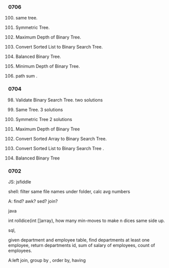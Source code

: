 
### 0706

100. same tree. 

101. Symmetric Tree.

104. Maximum Depth of Binary Tree. 

 109. Convert Sorted List to Binary Search Tree. 

110. Balanced Binary Tree. 

111. Minimum Depth of Binary Tree.

112. path sum . 

### 0704

98. Validate Binary Search Tree.
	two solutions

100. Same Tree.
	3 solutions

101. Symmetric Tree
	2 solutions

104. Maximum Depth of Binary Tree 

108. Convert Sorted Array to Binary Search Tree.

109. Convert Sorted List to Binary Search Tree . 

110. Balanced Binary Tree

### 0702

JS:
jsfiddle

shell:
filter same file names under folder, calc avg numbers 

A: find? awk? sed? join?

java

int rolldice(int []array), how many min-moves to make n dices same side up.

sql,

given department and employee table, find departments at least one employee,
return departments id, sum of salary of employees, count of employees.

A:left join, group by , order by, having


